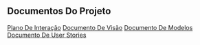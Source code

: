 ## Documentos Do Projeto

[Plano De Interação](./Plano_de_Interacao/plano_de_interacao.md)
[Documento De Visão](./Visao/DocumentoDeVisao.md)
[Documento De Modelos](./Documentos_De_Modelo/modelos.md)
[Documento De User Stories](./User_Stories/user_stories.md)
